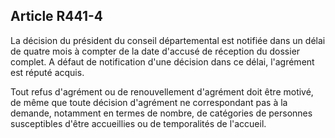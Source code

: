 ## Article R441-4


La décision du président du conseil départemental est notifiée dans un délai de quatre mois à compter de
la date d'accusé de réception du dossier complet. A défaut de notification d'une décision dans ce délai,
l'agrément est réputé acquis.

Tout refus d'agrément ou de renouvellement d'agrément doit être motivé, de même que toute décision
d'agrément ne correspondant pas à la demande, notamment en termes de nombre, de catégories de personnes
susceptibles d'être accueillies ou de temporalités de l'accueil.

